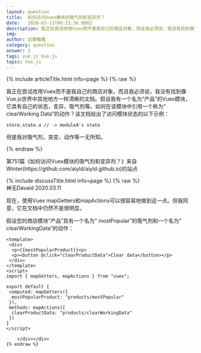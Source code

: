 ```yaml
---
layout: question
title:  如何访问Vuex模块的吸气剂和变异剂？
date:   2020-03-11T09:21:36.000Z
description: 我正在尝试改用Vuex而不是我自己的商店对象，而且我必须说，我没有找到像Vue.js世界中其他地方一样清晰的文档。假设我有一个名为“产品”的Vuex模块，...
img: 
author: 达蒙猪猪
category: question
answer: 1
tags: vue.js Vue.js
topic: Vue.js
---
```

<div class="article-root">
  <div class="article">
    {% include articleTitle.html info=page %}
    {% raw %}
    <div class="article-content"><p><font style="vertical-align: inherit;"><font style="vertical-align: inherit;">我正在尝试改用Vuex而不是我自己的商店对象，而且我必须说，我没有找到像Vue.js世界中其他地方一样清晰的文档。</font><font style="vertical-align: inherit;">假设我有一个名为“产品”的Vuex模块，它具有自己的状态，变异，吸气剂等。如何在该模块中引用一个称为“ clearWorking Data”的动作？</font><font style="vertical-align: inherit;">该文档给出了访问模块状态的以下示例：</font></font></p>

<pre><code>store.state.a // -&gt; moduleA's state
</code></pre>

<p><font style="vertical-align: inherit;"><font style="vertical-align: inherit;">但是我对吸气剂，突变，动作等一无所知。</font></font></p></div>
    {% endraw %}
  </div>
  <p class="winter_mark">第751篇《如何访问Vuex模块的吸气剂和变异剂？》来自Winter(https://github.com/aiyld/aiyld.github.io)的站点</p>
  <div class="discuss-wrapper">
    {% include discussTitle.html info=page %}
    {% raw %}
    <div class="discuss-item">
        <div class="discuss-parent">
          <div class="discuss-meta">
            <span class="discuss-user">神无Davaid</span>
            <span class="discuss-time">2020.03.11</span>
          </div>
          <div class="discuss-comment"><p><font style="vertical-align: inherit;"><font style="vertical-align: inherit;">现在，使用Vuex mapGetters和mapActions可以很容易地做到这一点。</font><font style="vertical-align: inherit;">但我同意，它在文档中仍然不是很明显。</font></font></p>

<p><font style="vertical-align: inherit;"><font style="vertical-align: inherit;">假设您的商店模块“产品”具有一个名为“ mostPopular”的吸气剂和一个名为“ clearWorkingData”的动作：</font></font></p>

<pre><code>&lt;template&gt;<font></font>
 &lt;div&gt;<font></font>
  &lt;p&gt;{{mostPopularProduct}}&lt;p&gt;<font></font>
  &lt;p&gt;&lt;button @click="clearProductData"&gt;Clear data&lt;/button&gt;&lt;/p&gt;<font></font>
 &lt;/div&gt;<font></font>
&lt;/template&gt;<font></font>
&lt;script&gt;<font></font>
import { mapGetters, mapActions } from "vuex";<font></font>
<font></font>
export default {<font></font>
 computed: mapGetters({<font></font>
  mostPopularProduct: "products/mostPopular"<font></font>
 }),<font></font>
 methods: mapActions({<font></font>
  clearProductData: "products/clearWorkingData"<font></font>
 })<font></font>
}<font></font>
&lt;/script&gt;<font></font>
</code></pre></div>
        </div></div>
    {% endraw %}
  </div>
<div>
